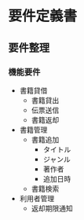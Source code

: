 # 要件定義書

## 要件整理

### 機能要件

- 書籍貸借
    - 書籍貸出
    - 伝票送信
    - 書籍返却
- 書籍管理
    - 書籍追加
        - タイトル
        - ジャンル
        - 著作者
        - 追加日時
    - 書籍検索
- 利用者管理
    - 返却期限通知

